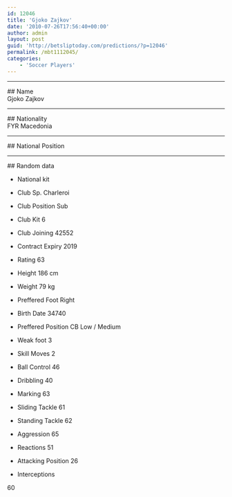 ```yaml
---
id: 12046
title: 'Gjoko Zajkov'
date: '2010-07-26T17:56:40+00:00'
author: admin
layout: post
guid: 'http://betsliptoday.com/predictions/?p=12046'
permalink: /mbt1112045/
categories:
    - 'Soccer Players'
---
```


- - - - - -

\## Name  
 Gjoko Zajkov

- - - - - -

\## Nationality  
 FYR Macedonia

- - - - - -

\## National Position

- - - - - -

\## Random data

- National kit
- Club
 Sp. Charleroi

- Club Position
 Sub

- Club Kit
 6

- Club Joining
 42552

- Contract Expiry
 2019

- Rating
 63

- Height
 186 cm

- Weight
 79 kg

- Preffered Foot
 Right

- Birth Date
 34740

- Preffered Position
 CB Low / Medium

- Weak foot
 3

- Skill Moves
 2

- Ball Control
 46

- Dribbling
 40

- Marking
 63

- Sliding Tackle
 61

- Standing Tackle
 62

- Aggression
 65

- Reactions
 51

- Attacking Position
 26

- Interceptions

 60